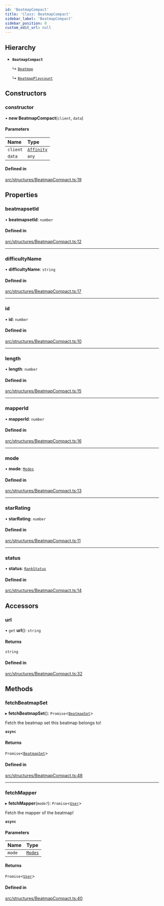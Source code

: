 ```yaml
---
id: 'BeatmapCompact'
title: 'Class: BeatmapCompact'
sidebar_label: 'BeatmapCompact'
sidebar_position: 0
custom_edit_url: null
---
```


## Hierarchy

-   **`BeatmapCompact`**

    ↳ [`Beatmap`](Beatmap.md)

    ↳ [`BeatmapPlaycount`](BeatmapPlaycount.md)

## Constructors

### constructor

• **new BeatmapCompact**(`client`, `data`)

#### Parameters

| Name     | Type                      |
| :------- | :------------------------ |
| `client` | [`Affinity`](Affinity.md) |
| `data`   | `any`                     |

#### Defined in

[src/structures/BeatmapCompact.ts:19](https://github.com/newtykins/affinity/blob/37745b2/src/structures/BeatmapCompact.ts#L19)

## Properties

### beatmapsetId

• **beatmapsetId**: `number`

#### Defined in

[src/structures/BeatmapCompact.ts:12](https://github.com/newtykins/affinity/blob/37745b2/src/structures/BeatmapCompact.ts#L12)

---

### difficultyName

• **difficultyName**: `string`

#### Defined in

[src/structures/BeatmapCompact.ts:17](https://github.com/newtykins/affinity/blob/37745b2/src/structures/BeatmapCompact.ts#L17)

---

### id

• **id**: `number`

#### Defined in

[src/structures/BeatmapCompact.ts:10](https://github.com/newtykins/affinity/blob/37745b2/src/structures/BeatmapCompact.ts#L10)

---

### length

• **length**: `number`

#### Defined in

[src/structures/BeatmapCompact.ts:15](https://github.com/newtykins/affinity/blob/37745b2/src/structures/BeatmapCompact.ts#L15)

---

### mapperId

• **mapperId**: `number`

#### Defined in

[src/structures/BeatmapCompact.ts:16](https://github.com/newtykins/affinity/blob/37745b2/src/structures/BeatmapCompact.ts#L16)

---

### mode

• **mode**: [`Modes`](../namespaces/Affinity.md#modes)

#### Defined in

[src/structures/BeatmapCompact.ts:13](https://github.com/newtykins/affinity/blob/37745b2/src/structures/BeatmapCompact.ts#L13)

---

### starRating

• **starRating**: `number`

#### Defined in

[src/structures/BeatmapCompact.ts:11](https://github.com/newtykins/affinity/blob/37745b2/src/structures/BeatmapCompact.ts#L11)

---

### status

• **status**: [`RankStatus`](../namespaces/BeatmapSet.md#rankstatus)

#### Defined in

[src/structures/BeatmapCompact.ts:14](https://github.com/newtykins/affinity/blob/37745b2/src/structures/BeatmapCompact.ts#L14)

## Accessors

### url

• `get` **url**(): `string`

#### Returns

`string`

#### Defined in

[src/structures/BeatmapCompact.ts:32](https://github.com/newtykins/affinity/blob/37745b2/src/structures/BeatmapCompact.ts#L32)

## Methods

### fetchBeatmapSet

▸ **fetchBeatmapSet**(): `Promise`<[`BeatmapSet`](BeatmapSet.md)\>

Fetch the beatmap set this beatmap belongs to!

**`async`**

#### Returns

`Promise`<[`BeatmapSet`](BeatmapSet.md)\>

#### Defined in

[src/structures/BeatmapCompact.ts:48](https://github.com/newtykins/affinity/blob/37745b2/src/structures/BeatmapCompact.ts#L48)

---

### fetchMapper

▸ **fetchMapper**(`mode?`): `Promise`<[`User`](User.md)\>

Fetch the mapper of the beatmap!

**`async`**

#### Parameters

| Name   | Type                                       |
| :----- | :----------------------------------------- |
| `mode` | [`Modes`](../namespaces/Affinity.md#modes) |

#### Returns

`Promise`<[`User`](User.md)\>

#### Defined in

[src/structures/BeatmapCompact.ts:40](https://github.com/newtykins/affinity/blob/37745b2/src/structures/BeatmapCompact.ts#L40)
